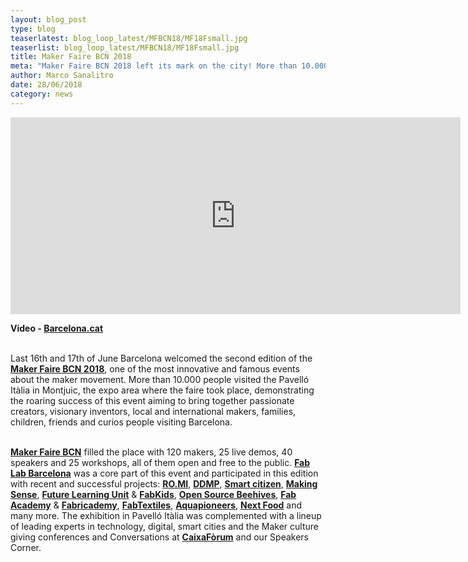 ```yaml
---
layout: blog_post
type: blog
teaserlatest: blog_loop_latest/MFBCN18/MF18Fsmall.jpg
teaserlist: blog_loop_latest/MFBCN18/MF18Fsmall.jpg
title: Maker Faire BCN 2018
meta: "Maker Faire BCN 2018 left its mark on the city! More than 10.000 people visited Maker Faire BCN: we brought together Experts, Makers, curious, families, groups of friends and people from all over the world to enjoy a great variety of exhibitions, demos, workshops & conversations!"
author: Marco Sanalitro
date: 28/06/2018 
category: news
---
```



<iframe width="720" height="315" src="https://www.youtube.com/embed/Haog8Zh4tto" frameborder="0" allow="autoplay; encrypted-media" allowfullscreen></iframe>

<strong>Video - <a href="https://www.youtube.com/watch?v=Haog8Zh4tto">Barcelona.cat</a></strong><br><br>

Last 16th and 17th of June Barcelona welcomed the second edition of the <strong><a href="http://barcelona.makerfaire.com/">Maker Faire BCN 2018</a></strong>, one of the most innovative and famous events about the maker movement. More than 10.000 people visited the Pavelló Itàlia in Montjuic, the expo area where the faire took place, demonstrating the roaring success of this event aiming to bring together passionate creators, visionary inventors, local and international makers, families, children, friends and curios people visiting Barcelona. <br><br>

<strong><a href="http://barcelona.makerfaire.com/">Maker Faire BCN</a></strong> filled the place with 120 makers, 25 live demos, 40 speakers and 25 workshops, all of them open and free to the public. <strong><a href="http://fablabbcn.org/index.html">Fab Lab Barcelona</a></strong> was a core part of this event and participated in this edition with recent and successful projects: <strong><a href="https://www.facebook.com/ROMIEUProject/">RO.MI</a></strong>, <strong><a href="http://distributeddesign.eu/">DDMP</a></strong>, <strong><a href="https://smartcitizen.me/">Smart citizen</a></strong>, <strong><a href="http://making-sense.eu/">Making Sense</a></strong>, <strong><a href="https://twitter.com/FutureLearningU?lang=en">Future Learning Unit</a></strong> & <strong><a href="http://fablabbcn.org/event/2017/04/26/programafabkids.html">FabKids</a></strong>, <strong><a href="https://www.osbeehives.com/">Open Source Beehives</a></strong>, <strong><a href="https://fablabbcn.org/fab_academy_18.html">Fab Academy</a></strong> & <strong><a href="https://fablabbcn.org/fabricademy_18.html">Fabricademy</a></strong>, <strong><a href="http://fabtextiles.org/">FabTextiles</a></strong>, <strong><a href="http://aquapioneers.io/">Aquapioneers</a></strong>, <strong><a href="https://twitter.com/NextFoodco?lang=en">Next Food</a></strong> and many more. The exhibition in Pavelló Itàlia was complemented with a lineup of leading experts in technology, digital, smart cities and the Maker culture giving conferences and Conversations at <strong><a href="https://obrasociallacaixa.org/es/cultura/caixaforum-barcelona/que-hacemos">CaixaFòrum</a></strong> and our Speakers Corner.<br><br>




